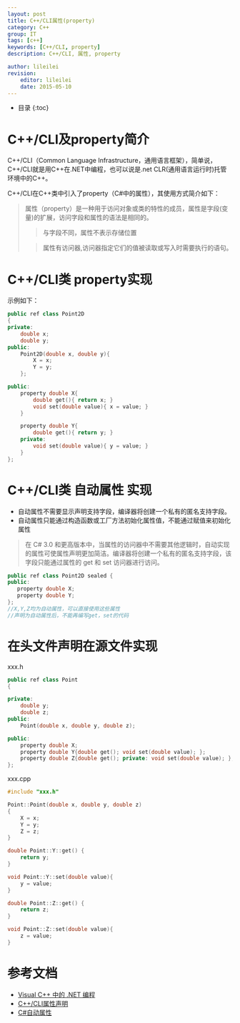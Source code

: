 ```yaml
---
layout: post
title: C++/CLI属性(property)
category: C++
group: IT
tags: [c++]
keywords: [C++/CLI, property]
description: C++/CLI, 属性, property

author: lileilei
revision:
    editor: lileilei
    date: 2015-05-10
---
```


* 目录
{:toc}

# C++/CLI及property简介 

C++/CLI（Common Language Infrastructure，通用语言框架），简单说，C++/CLI就是用C++在.NET中编程，也可以说是.net CLR(通用语言运行时)托管环境中的C++。

C++/CLI在C++类中引入了property（C#中的属性），其使用方式简介如下：

> 属性（property）是一种用于访问对象或类的特性的成员，属性是字段(变量)的扩展，访问字段和属性的语法是相同的。
> 
> > 与字段不同，属性不表示存储位置
> 
> > 属性有访问器,访问器指定它们的值被读取或写入时需要执行的语句。


# C++/CLI类 property实现

示例如下：

~~~ cpp
public ref class Point2D
{
private:
	double x;
	double y;
public:
	Point2D(double x, double y){
		X = x;
		Y = y;
	};

public:
	property double X{
		double get(){ return x; }
		void set(double value){ x = value; }
	}

	property double Y{
		double get(){ return y; }
    private:
		void set(double value){ y = value; }
	}
};
~~~

# C++/CLI类 自动属性 实现

+ 自动属性不需要显示声明支持字段，编译器将创建一个私有的匿名支持字段。
+ 自动属性只能通过构造函数或工厂方法初始化属性值，不能通过赋值来初始化属性

> 在 C# 3.0 和更高版本中，当属性的访问器中不需要其他逻辑时，自动实现的属性可使属性声明更加简洁。编译器将创建一个私有的匿名支持字段，该字段只能通过属性的 get 和 set 访问器进行访问。 

~~~ cpp
public ref class Point2D sealed { 
public:
   property double X; 
   property double Y;
};
//X,Y,Z均为自动属性，可以直接使用这些属性
//声明为自动属性后，不能再编写get，set的代码
~~~

# 在头文件声明在源文件实现

xxx.h

~~~ cpp
public ref class Point
{

private:
	double y;
	double z;
public:
	Point(double x, double y, double z);

public:
	property double X;
	property double Y{double get(); void set(double value); };
	property double Z{double get(); private: void set(double value); };
};
~~~

xxx.cpp

~~~ cpp
#include "xxx.h"

Point::Point(double x, double y, double z)
{
	X = x;
	Y = y;
	Z = z;
}

double Point::Y::get() {
	return y;
}

void Point::Y::set(double value){
	y = value;
}

double Point::Z::get() {
	return z;
}

void Point::Z::set(double value){
	z = value;
}
~~~

# 参考文档

+ [Visual C++ 中的 .NET 编程](https://msdn.microsoft.com/zh-cn/library/68td296t.aspx)
+ [C++/CLI属性声明](https://msdn.microsoft.com/zh-cn/library/ms235304(v=vs.110).aspx)
+ [C#自动属性](https://msdn.microsoft.com/zh-cn/library/bb384054.aspx)